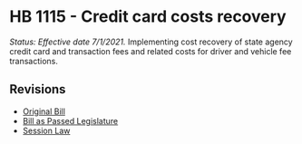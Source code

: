 # HB 1115 - Credit card costs recovery
*Status: Effective date 7/1/2021.*
Implementing cost recovery of state agency credit card and transaction fees and related costs for driver and vehicle fee transactions.

## Revisions
* [Original Bill](1/)
* [Bill as Passed Legislature](1/)
* [Session Law](1/)